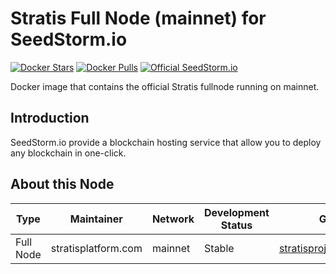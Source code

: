 # Stratis Full Node (mainnet) for SeedStorm.io

[![Docker Stars](https://img.shields.io/docker/stars/seedstorm/stratis.svg)](https://hub.docker.com/r/seedstorm/stratis/)
[![Docker Pulls](https://img.shields.io/docker/pulls/seedstorm/stratis.svg)](https://hub.docker.com/r/seedstorm/stratis/)
[![Official SeedStorm.io](https://img.shields.io/badge/official-seedstorm.io-brightgreen.svg)](https://seedstorm.io)

Docker image that contains the official Stratis fullnode running on mainnet.

## Introduction

SeedStorm.io provide a blockchain hosting service that allow you to deploy any blockchain in one-click.

## About this Node
| Type      | Maintainer          | Network | Development Status | GitHub Repository                                        |
|-----------|---------------------|---------|--------------------|----------------------------------------------------------|
| Full Node | stratisplatform.com | mainnet | Stable             | [stratisproject/StratisBitcoinFullNode](https://github.com/stratisproject/StratisBitcoinFullNode)                  |
